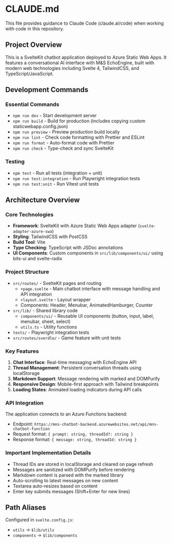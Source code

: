 # CLAUDE.md

This file provides guidance to Claude Code (claude.ai/code) when working with code in this repository.

## Project Overview

This is a SvelteKit chatbot application deployed to Azure Static Web Apps. It features a conversational AI interface with M&S EchoEngine, built with modern web technologies including Svelte 4, TailwindCSS, and TypeScript/JavaScript.

## Development Commands

### Essential Commands
- `npm run dev` - Start development server
- `npm run build` - Build for production (includes copying custom staticwebapp.config.json)
- `npm run preview` - Preview production build locally
- `npm run lint` - Check code formatting with Prettier and ESLint
- `npm run format` - Auto-format code with Prettier
- `npm run check` - Type-check and sync SvelteKit

### Testing
- `npm test` - Run all tests (integration + unit)
- `npm run test:integration` - Run Playwright integration tests
- `npm run test:unit` - Run Vitest unit tests

## Architecture Overview

### Core Technologies
- **Framework**: SvelteKit with Azure Static Web Apps adapter (`svelte-adapter-azure-swa`)
- **Styling**: TailwindCSS with PostCSS
- **Build Tool**: Vite
- **Type Checking**: TypeScript with JSDoc annotations
- **UI Components**: Custom components in `src/lib/components/ui/` using bits-ui and svelte-radix

### Project Structure
- `src/routes/` - SvelteKit pages and routing
  - `+page.svelte` - Main chatbot interface with message handling and API integration
  - `+layout.svelte` - Layout wrapper
  - Components: Header, Menubar, AnimatedHamburger, Counter
- `src/lib/` - Shared library code
  - `components/ui/` - Reusable UI components (button, input, label, menubar, sheet, select)
  - `utils.ts` - Utility functions
- `tests/` - Playwright integration tests
- `src/routes/sverdle/` - Game feature with unit tests

### Key Features
1. **Chat Interface**: Real-time messaging with EchoEngine API
2. **Thread Management**: Persistent conversation threads using localStorage
3. **Markdown Support**: Message rendering with marked and DOMPurify
4. **Responsive Design**: Mobile-first approach with Tailwind breakpoints
5. **Loading States**: Animated loading indicators during API calls

### API Integration
The application connects to an Azure Functions backend:
- Endpoint: `https://mns-chatbot-backend.azurewebsites.net/api/mns-chatbot-function`
- Request format: `{ prompt: string, threadId?: string }`
- Response format: `{ message: string, threadId: string }`

### Important Implementation Details
- Thread IDs are stored in localStorage and cleared on page refresh
- Messages are sanitized with DOMPurify before rendering
- Markdown content is parsed with the marked library
- Auto-scrolling to latest messages on new content
- Textarea auto-resizes based on content
- Enter key submits messages (Shift+Enter for new lines)

## Path Aliases
Configured in `svelte.config.js`:
- `utils` → `$lib/utils`
- `components` → `$lib/components`